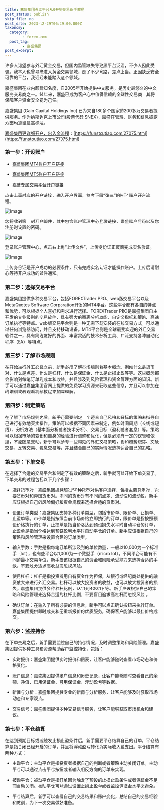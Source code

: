```yaml
---
title: 嘉盛集团外汇平台从0开始交易新手教程
post_status: publish
skip_file: no
post_date: 2023-12-29T06:39:00.000Z
taxonomy:
  category:
        - forex-com
  post_tag:
        - 嘉盛集团
post_excerpt: 
---
```

许多人渴望参与外汇黄金交易，但国内监管缺失导致黑平台泛滥，不少人因此受骗。我本人也曾寻求进入黄金交易领域，走了不少弯路，差点上当。正因缺乏安全可靠的平台，我迟迟未能踏入这个领域。

嘉盛集团在业内颇具知名度，自2005年开始提供中文服务，是历史最悠久的中文服务交易商之一。14年来，嘉盛已成为客户心中值得信赖的全球性交易商，其将保障客户资金安全视为己任。

嘉盛集团 (Gain Capital Holdings Inc) 已为来自180多个国家的200多万交易者提供服务。作为纳斯达克上市公司(股票代码:SNEX)，嘉盛在管理、财务和信息披露方面均遵循最高标准。

[嘉盛集团更详细开户，出入金流程](https://funstoutiao.com/27075.html)：[https://funstoutiao.com/27075.html](https://funstoutiao.com/27075.html)

### 第一步：开设账户

* [嘉盛集团MT4账户开户链接](https://s.ssgg.net/jsmt4)

* [嘉盛集团MT5账户开户链接](https://s.ssgg.net/jsmt5)

* [嘉盛专属交易平台开户链接](https://s.ssgg.net/js)

点击上面对应的开户链接，进入开户界面，参考下图“张三”的MT4账户开户流程。

![Image](https://prod-files-secure.s3.us-west-2.amazonaws.com/39ed1227-6d7d-4570-be36-9ccd4a2c4241/7a167aea-686b-400d-af59-4e18eb607a40/640.png?X-Amz-Algorithm=AWS4-HMAC-SHA256&X-Amz-Content-Sha256=UNSIGNED-PAYLOAD&X-Amz-Credential=ASIAZI2LB466ZW3TGFDR%2F20250408%2Fus-west-2%2Fs3%2Faws4_request&X-Amz-Date=20250408T221310Z&X-Amz-Expires=3600&X-Amz-Security-Token=IQoJb3JpZ2luX2VjEAYaCXVzLXdlc3QtMiJIMEYCIQCo6TNbv6JV2Vy1FXDei%2BvulOmuhalPuudD5TK28OdgrgIhAM%2FNvKAIzH1YEc%2Bo8OjkMwky52YH4X%2FzKogzX8F6h8jMKv8DCH8QABoMNjM3NDIzMTgzODA1IgxQTbuo6i6z83MHocgq3ANWo%2BC4y2Q26OZqzPhVeldPTQ31OmbpkidyJ85wVdSgmyEPT0wfEtHBx40EOzUl3LJ9yfnT8dXsslYn5EUrHzkeg2zvMaUfb4wmC4q4oVDG3iolcH7nUPNjIEq1p7uC5lWtEHg5LnwZgj%2FIFFLue3yAYrKzO5MzY%2B8ShCc%2BBRsZ2GS9PMtiJJUrTEhuOIo4yNkZsvodwhQNiFF7ZBJQJsAUf1q0GWnYsTh3L4cabXsc8zK%2BAZMuA3C7BVSu0L8wr4sXa6e4xVy0vC0zBaqbS64i0o%2BGSFnzetZRwDhHCfY%2B84dk4g%2BucBwzVG4xXbIsp8%2FQdLL%2BFjY%2B1q9lyOvyQk60NGYSkipLNZpAdOIISxe%2FjUfrDab5rXYdP%2B9H%2BdK3nDmYXJMGJWBt56MG5jYrPfsf0sdD8pnwhk21koHevUJ6Zu3pL5UjLhvWORtBu9W8ynbYJ1W8hjzjn%2ByPfzyhgVVquxqdQYnmLcQeD3JEu9%2Fns14Eyn62QVvUR5x%2FdRQzv%2FCNtCiNcbNO1QLM8SjZpM74XYr6bLbJbKa2PIXwyOa5ClvHm8C1xJ5J9najatWmG%2FvXtoCAn3aamdrjMRFwOSU32Tezh%2F8xKR2Gbe1kYWvwtTnECxhT99C5QMBtDTC6qNa%2FBjqkAbdUA6ONaBoXkuZOGCbDu3Y%2FEB%2F%2FJBNbAgeWTqzFZrvlM8KC9Oryny6iSQf3Y4zr1OwNZTswJXSLUGcvSFiRjv%2B%2BvURhZQMLbvMMb17hmwaxqVhkI93EqBGE9ExNyCdXK15PfPlNyiuuuDP%2FDcUtsiH%2BonI5Bmg0VhWVgxc86s%2FxvpiQpdhZGOpyhQMrL6afZZrAavHWXaxcwoUdteYDE1HHJlDf&X-Amz-Signature=0a86ca27999b551ca8f07408317ad04dfed3a3da9f3877178bc035bfe16f8a5b&X-Amz-SignedHeaders=host&x-id=GetObject)

您将收到第一封开户邮件，其中包含账户管理中心登录链接、嘉盛账户号码以及您注册时设置的密码。

![Image](https://prod-files-secure.s3.us-west-2.amazonaws.com/39ed1227-6d7d-4570-be36-9ccd4a2c4241/eaa1c6b3-2877-4284-a0e1-530e222c27fb/image.png?X-Amz-Algorithm=AWS4-HMAC-SHA256&X-Amz-Content-Sha256=UNSIGNED-PAYLOAD&X-Amz-Credential=ASIAZI2LB466ZW3TGFDR%2F20250408%2Fus-west-2%2Fs3%2Faws4_request&X-Amz-Date=20250408T221310Z&X-Amz-Expires=3600&X-Amz-Security-Token=IQoJb3JpZ2luX2VjEAYaCXVzLXdlc3QtMiJIMEYCIQCo6TNbv6JV2Vy1FXDei%2BvulOmuhalPuudD5TK28OdgrgIhAM%2FNvKAIzH1YEc%2Bo8OjkMwky52YH4X%2FzKogzX8F6h8jMKv8DCH8QABoMNjM3NDIzMTgzODA1IgxQTbuo6i6z83MHocgq3ANWo%2BC4y2Q26OZqzPhVeldPTQ31OmbpkidyJ85wVdSgmyEPT0wfEtHBx40EOzUl3LJ9yfnT8dXsslYn5EUrHzkeg2zvMaUfb4wmC4q4oVDG3iolcH7nUPNjIEq1p7uC5lWtEHg5LnwZgj%2FIFFLue3yAYrKzO5MzY%2B8ShCc%2BBRsZ2GS9PMtiJJUrTEhuOIo4yNkZsvodwhQNiFF7ZBJQJsAUf1q0GWnYsTh3L4cabXsc8zK%2BAZMuA3C7BVSu0L8wr4sXa6e4xVy0vC0zBaqbS64i0o%2BGSFnzetZRwDhHCfY%2B84dk4g%2BucBwzVG4xXbIsp8%2FQdLL%2BFjY%2B1q9lyOvyQk60NGYSkipLNZpAdOIISxe%2FjUfrDab5rXYdP%2B9H%2BdK3nDmYXJMGJWBt56MG5jYrPfsf0sdD8pnwhk21koHevUJ6Zu3pL5UjLhvWORtBu9W8ynbYJ1W8hjzjn%2ByPfzyhgVVquxqdQYnmLcQeD3JEu9%2Fns14Eyn62QVvUR5x%2FdRQzv%2FCNtCiNcbNO1QLM8SjZpM74XYr6bLbJbKa2PIXwyOa5ClvHm8C1xJ5J9najatWmG%2FvXtoCAn3aamdrjMRFwOSU32Tezh%2F8xKR2Gbe1kYWvwtTnECxhT99C5QMBtDTC6qNa%2FBjqkAbdUA6ONaBoXkuZOGCbDu3Y%2FEB%2F%2FJBNbAgeWTqzFZrvlM8KC9Oryny6iSQf3Y4zr1OwNZTswJXSLUGcvSFiRjv%2B%2BvURhZQMLbvMMb17hmwaxqVhkI93EqBGE9ExNyCdXK15PfPlNyiuuuDP%2FDcUtsiH%2BonI5Bmg0VhWVgxc86s%2FxvpiQpdhZGOpyhQMrL6afZZrAavHWXaxcwoUdteYDE1HHJlDf&X-Amz-Signature=247ffadc0fc5a24c5c9246a4fe74370f11fc5fa1394facb494708f31127b1e38&X-Amz-SignedHeaders=host&x-id=GetObject)

登录账户管理中心，点击右上角“上传文件”，上传身份证正反面完成实名验证。

![Image](https://prod-files-secure.s3.us-west-2.amazonaws.com/39ed1227-6d7d-4570-be36-9ccd4a2c4241/54090639-09fc-46b4-a135-e0289f707147/image.png?X-Amz-Algorithm=AWS4-HMAC-SHA256&X-Amz-Content-Sha256=UNSIGNED-PAYLOAD&X-Amz-Credential=ASIAZI2LB466ZW3TGFDR%2F20250408%2Fus-west-2%2Fs3%2Faws4_request&X-Amz-Date=20250408T221310Z&X-Amz-Expires=3600&X-Amz-Security-Token=IQoJb3JpZ2luX2VjEAYaCXVzLXdlc3QtMiJIMEYCIQCo6TNbv6JV2Vy1FXDei%2BvulOmuhalPuudD5TK28OdgrgIhAM%2FNvKAIzH1YEc%2Bo8OjkMwky52YH4X%2FzKogzX8F6h8jMKv8DCH8QABoMNjM3NDIzMTgzODA1IgxQTbuo6i6z83MHocgq3ANWo%2BC4y2Q26OZqzPhVeldPTQ31OmbpkidyJ85wVdSgmyEPT0wfEtHBx40EOzUl3LJ9yfnT8dXsslYn5EUrHzkeg2zvMaUfb4wmC4q4oVDG3iolcH7nUPNjIEq1p7uC5lWtEHg5LnwZgj%2FIFFLue3yAYrKzO5MzY%2B8ShCc%2BBRsZ2GS9PMtiJJUrTEhuOIo4yNkZsvodwhQNiFF7ZBJQJsAUf1q0GWnYsTh3L4cabXsc8zK%2BAZMuA3C7BVSu0L8wr4sXa6e4xVy0vC0zBaqbS64i0o%2BGSFnzetZRwDhHCfY%2B84dk4g%2BucBwzVG4xXbIsp8%2FQdLL%2BFjY%2B1q9lyOvyQk60NGYSkipLNZpAdOIISxe%2FjUfrDab5rXYdP%2B9H%2BdK3nDmYXJMGJWBt56MG5jYrPfsf0sdD8pnwhk21koHevUJ6Zu3pL5UjLhvWORtBu9W8ynbYJ1W8hjzjn%2ByPfzyhgVVquxqdQYnmLcQeD3JEu9%2Fns14Eyn62QVvUR5x%2FdRQzv%2FCNtCiNcbNO1QLM8SjZpM74XYr6bLbJbKa2PIXwyOa5ClvHm8C1xJ5J9najatWmG%2FvXtoCAn3aamdrjMRFwOSU32Tezh%2F8xKR2Gbe1kYWvwtTnECxhT99C5QMBtDTC6qNa%2FBjqkAbdUA6ONaBoXkuZOGCbDu3Y%2FEB%2F%2FJBNbAgeWTqzFZrvlM8KC9Oryny6iSQf3Y4zr1OwNZTswJXSLUGcvSFiRjv%2B%2BvURhZQMLbvMMb17hmwaxqVhkI93EqBGE9ExNyCdXK15PfPlNyiuuuDP%2FDcUtsiH%2BonI5Bmg0VhWVgxc86s%2FxvpiQpdhZGOpyhQMrL6afZZrAavHWXaxcwoUdteYDE1HHJlDf&X-Amz-Signature=833cf506c83c2dc07245c4a810d312f8bc13c673ea6e2cd3610568bffd375445&X-Amz-SignedHeaders=host&x-id=GetObject)

上传身份证是开户成功的必要条件，只有完成实名认证才能操作账户。上传后请耐心等待开户成功的邮件通知。

### 第二步：选择交易平台

嘉盛集团提供多种交易平台，包括FOREXTrader PRO、web版交易平台以及MetaQuotes Software Corporation开发的MT4平台。这些平台都有各自的特点和优势，可以根据个人喜好和需求进行选择。FOREXTrader PRO是嘉盛集团自主开发的专业级别的交易软件，具有强大的图表分析功能、自定义指标和策略、高速订单执行等特点。web版交易平台则是一种无需下载安装的在线交易方式，可以通过任何浏览器访问，并且支持移动设备。MT4平台则是全球最受欢迎的外汇交易软件之一，具有简洁友好的界面、丰富灵活的技术分析工具、广泛支持各种自动化程序（EA）等特点。

### 第三步：了解市场规则

在开始进行外汇交易之前，新手必须了解市场规则和基本概念，例如什么是货币对、什么是点差、什么是杠杆、什么是保证金、什么是止损止盈等等。这些概念都会影响到每笔订单的成本和收益，并且涉及到风险管理和资金管理方面的知识。新手可以通过嘉盛集团官网上提供的免费学习资源来获取这些信息，并且可以参加在线培训或者观看视频教程来加深理解。

### 第四步：制定策略

在了解了市场规则之后，新手还需要制定一个适合自己风格和目标的策略来指导自己进行有效地买卖操作。策略可以根据不同因素来制定，例如时间周期（长线或短线）、分析方法（基本面分析或者技术分析）、交易目标（盈利或者套息）等。策略可以根据市场的变化和自身的经验进行调整和优化，但是必须有一定的逻辑和依据，不能随意变动。新手可以参考一些常见的外汇交易策略，例如趋势跟踪、突破交易、反转交易、套息交易等，并且结合自己的实际情况选择适合自己的策略。

### 第五步：下单交易

在选择了合适的交易平台和制定了有效的策略之后，新手就可以开始下单交易了。下单交易的过程包括以下几个步骤：

* 选择货币对：嘉盛集团提供超过50种货币对供客户选择，包括主要货币对、次要货币对和异国货币对。不同的货币对有不同的点差、流动性和波动性，新手应该根据自己的风险偏好和资金规模来选择合适的货币对。

* 设置订单类型：嘉盛集团支持多种订单类型，包括市价单、限价单、止损单、止盈单等。市价单是指按照当前市场价格立即执行的订单，限价单是指按照预设价格执行的订单，止损单是指当价格达到预设损失水平时自动平仓的订单，止盈单是指当价格达到预设盈利水平时自动平仓的订单。新手应该根据自己的策略和风险管理来设置合理的订单类型。

* 输入手数：手数是指每笔订单所涉及到的单位数量，一般以10,000为一个标准手（lot），也有些平台以1,000为一个微型手（micro lot）。不同平台可能有不同的最小交易单位，新手应该根据自己的资金和风险承受能力来选择合适的手数，不要过分追求高收益而忽视风险。

* 使用杠杆：杠杆是指投资者用自有资金作为担保，从银行或经纪商处提供的融资放大来进行外汇交易。杠杆可以放大投资者的收益，也可以放大投资者的损失。嘉盛集团提供多种杠杆比例，从1:1到400:1不等。新手应该根据自己的策略和风险管理来选择合适的杠杆比例，不要盲目追求高杠杆而忽视风险 。

* 确认订单：在输入了所有必要的信息后，新手可以点击确认按钮来执行订单。嘉盛集团提供即时成交和无重新报价的优质服务，确保客户能够以最佳价格成交。

### 第六步：监控持仓

在下单交易之后，新手需要监控自己的持仓情况，及时调整策略和风险管理。嘉盛集团提供多种工具和资源帮助客户监控持仓，包括：

* 实时报价：嘉盛集团提供实时报价和图表，让客户能够随时查看市场动态和价格变化。

* 账户信息：嘉盛集团提供账户信息和历史记录，让客户能够随时查看自己的余额、净值、已用保证金、可用保证金、浮动盈亏等数据。

* 新闻与分析：嘉盛集团提供专业的新闻与分析服务，让客户能够及时获取市场动态和专家观点。

* 交易信号：嘉盛集团提供多种交易信号服务，让客户能够获取市场机会和建议。

### 第七步：平仓结算

在达到预期目标或者触发止损止盈条件后，新手需要平仓结算自己的订单。平仓结算是指关闭已经开启的订单，并且将浮动盈亏转化为实际收入或支出。平仓结算有两种方式：

* 主动平仓：主动平仓是指投资者根据自己的判断或者策略主动关闭订单。主动平仓可以通过点击平仓按钮或者输入相反方向的订单来实现。

* 被动平仓：被动平仓是指订单因为触发了预设的止损止盈条件或者保证金不足而自动关闭。被动平仓可以通过设置止损止盈单或者监控保证金水平来避免。

* 平仓结算后，新手可以查看自己的交易结果和账户变化，总结自己的交易经验和教训，为下一次交易做好准备。